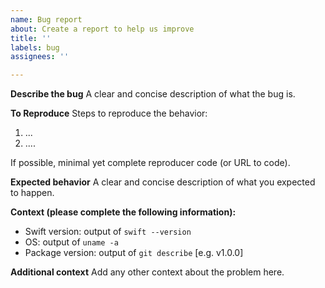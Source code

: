 ```yaml
---
name: Bug report
about: Create a report to help us improve
title: ''
labels: bug
assignees: ''

---
```


**Describe the bug**
A clear and concise description of what the bug is.

**To Reproduce**
Steps to reproduce the behavior:
1. ...
2. ....

If possible, minimal yet complete reproducer code (or URL to code).

**Expected behavior**
A clear and concise description of what you expected to happen.

**Context (please complete the following information):**
 - Swift version: output of `swift --version`
 - OS: output of `uname -a`
 - Package version: output of `git describe` [e.g. v1.0.0]

**Additional context**
Add any other context about the problem here.

